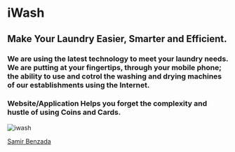 # iWash
##  Make Your Laundry Easier, Smarter and Efficient.

### We are using the latest technology to meet your laundry needs. We are putting at your fingertips, through your mobile phone; the ability to use and cotrol the washing and drying machines of our establishments using the Internet.

### Website/Application Helps you forget the complexity and hustle of using Coins and Cards.

![iwash](https://user-images.githubusercontent.com/54423322/69069981-6dae5300-09f5-11ea-81bf-ad23b9fee681.png)

[Samir Benzada](https://github.com/samirbenzada)
